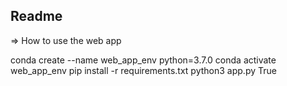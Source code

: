 ## Readme

=> How to use the web app

conda create --name web_app_env python=3.7.0
conda activate web_app_env
pip install -r requirements.txt
python3 app.py True
